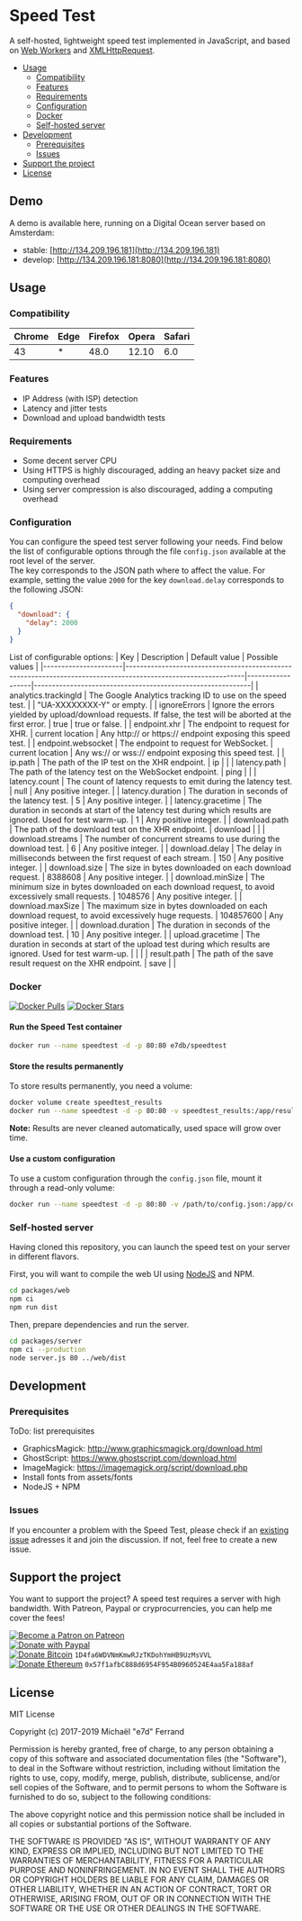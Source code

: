 # Speed Test

A self-hosted, lightweight speed test implemented in JavaScript, and based on [Web Workers](https://developer.mozilla.org/docs/Web/API/Web_Workers_API) and [XMLHttpRequest](https://developer.mozilla.org/docs/Web/API/XMLHttpRequest).

- [Usage](#usage)
  - [Compatibility](#compatibility)
  - [Features](#features)
  - [Requirements](#requirements)
  - [Configuration](#configuration)
  - [Docker](#docker)
  - [Self-hosted server](#self-hosted-server)
- [Development](#development)
  - [Prerequisites](#prerequisites)
  - [Issues](#issues)
- [Support the project](#support-the-project)
- [License](#license)

## Demo

A demo is available here, running on a Digital Ocean server based on Amsterdam:  
- stable: [http://134.209.196.181](http://134.209.196.181)
- develop: [http://134.209.196.181:8080](http://134.209.196.181:8080)

## Usage

### Compatibility

| Chrome | Edge | Firefox | Opera | Safari |
|--------|------|---------|-------|--------|
| 43     | *    | 48.0    | 12.10 | 6.0    |

### Features

* IP Address (with ISP) detection
* Latency and jitter tests
* Download and upload bandwidth tests

### Requirements

* Some decent server CPU
* Using HTTPS is highly discouraged, adding an heavy packet size and computing overhead
* Using server compression is also discouraged, adding a computing overhead

### Configuration

You can configure the speed test server following your needs. Find below the list of configurable options through the file `config.json` available at the root level of the server.  
The key corresponds to the JSON path where to affect the value. For example, setting the value `2000` for the key `download.delay` corresponds to the following JSON:
```json
{
  "download": {
    "delay": 2000
  }
}
```

List of configurable options:
| Key                  | Description                                                                                                   | Default value    | Possible values                                            |
|----------------------|---------------------------------------------------------------------------------------------------------------|------------------|------------------------------------------------------------|
| analytics.trackingId | The Google Analytics tracking ID to use on the speed test.                                                    |                  | "UA-XXXXXXXX-Y" or empty.                                  |
| ignoreErrors         | Ignore the errors yielded by upload/download requests. If false, the test will be aborted at the first error. | true             | true or false.                                             |
| endpoint.xhr         | The endpoint to request for XHR.                                                                              | current location | Any http:// or https:// endpoint exposing this speed test. |
| endpoint.websocket   | The endpoint to request for WebSocket.                                                                        | current location | Any ws:// or wss:// endpoint exposing this speed test.     |
| ip.path              | The path of the IP test on the XHR endpoint.                                                                  | ip               |                                                            |
| latency.path         | The path of the latency test on the WebSocket endpoint.                                                       | ping             |                                                            |
| latency.count        | The count of latency requests to emit during the latency test.                                                | null             | Any positive integer.                                      |
| latency.duration     | The duration in seconds of the latency test.                                                                  | 5                | Any positive integer.                                      |
| latency.gracetime    | The duration in seconds at start of the latency test during which results are ignored. Used for test warm-up. | 1                | Any positive integer.                                      |
| download.path        | The path of the download test on the XHR endpoint.                                                            | download         |                                                            |
| download.streams     | The number of concurrent streams to use during the download test.                                             | 6                | Any positive integer.                                      |
| download.delay       | The delay in milliseconds between the first request of each stream.                                           | 150              | Any positive integer.                                      |
| download.size        | The size in bytes downloaded on each download request.                                                        | 8388608          | Any positive integer.                                      |
| download.minSize     | The minimum size in bytes downloaded on each download request, to avoid excessively small requests.           | 1048576          | Any positive integer.                                      |
| download.maxSize     | The maximum size in bytes downloaded on each download request, to avoid excessively huge requests.            | 104857600        | Any positive integer.                                      |
| download.duration    | The duration in seconds of the download test.                                                                 | 10               | Any positive integer.                                      |
| upload.gracetime     | The duration in seconds at start of the upload test during which results are ignored. Used for test warm-up.  |                  |                                                            |
| result.path          | The path of the save result request on the XHR endpoint.                                                      | save             |                                                            |
  
### Docker

[![Docker Pulls](https://img.shields.io/docker/pulls/e7db/speedtest.svg)](https://hub.docker.com/r/e7db/speedtest)
[![Docker Stars](https://img.shields.io/docker/stars/e7db/speedtest.svg)](https://hub.docker.com/r/e7db/speedtest)

#### Run the Speed Test container

```sh
docker run --name speedtest -d -p 80:80 e7db/speedtest
```

#### Store the results permanently

To store results permanently, you need a volume:
```sh
docker volume create speedtest_results
docker run --name speedtest -d -p 80:80 -v speedtest_results:/app/results e7db/speedtest
```
**Note:** Results are never cleaned automatically, used space will grow over time.

#### Use a custom configuration

To use a custom configuration through the `config.json` file, mount it through a read-only volume:
```sh
docker run --name speedtest -d -p 80:80 -v /path/to/config.json:/app/config.json:ro e7db/speedtest
```

### Self-hosted server

Having cloned this repository, you can launch the speed test on your server in different flavors.

First, you will want to compile the web UI using [NodeJS](https://nodejs.org/) and NPM.

```sh
cd packages/web
npm ci
npm run dist
```

Then, prepare dependencies and run the server.

```sh
cd packages/server
npm ci --production
node server.js 80 ../web/dist
```

## Development

### Prerequisites

ToDo: list prerequisites
- GraphicsMagick: http://www.graphicsmagick.org/download.html
- GhostScript: https://www.ghostscript.com/download.html
- ImageMagick: https://imagemagick.org/script/download.php
- Install fonts from assets/fonts
- NodeJS + NPM

### Issues

If you encounter a problem with the Speed Test, please check if an [existing issue](https://github.com/e7d/speedtest/issues) adresses it and join the discussion. If not, feel free to create a new issue.

## Support the project

You want to support the project? A speed test requires a server with high bandwidth. With Patreon, Paypal or cryprocurrencies, you can help me cover the fees!

[![Become a Patron on Patreon](https://img.shields.io/badge/sponsor-patreon-orange.svg)](https://www.patreon.com/e7d)  
[![Donate with Paypal](https://img.shields.io/badge/donate-paypal-blue.svg)](https://www.paypal.com/cgi-bin/webscr?cmd=_s-xclick&hosted_button_id=B28JLHA4UNKQC&source=url)  
[![Donate Bitcoin](https://img.shields.io/badge/donate-bitcoin-yellow.svg)](bitcoin:1D4fa6WDVNmKmwRJzTKDohYmHB9UzMsVVL?message=Speed%20%Test%20donation) `1D4fa6WDVNmKmwRJzTKDohYmHB9UzMsVVL`  
[![Donate Ethereum](https://img.shields.io/badge/donate-ethereum-lightgrey.svg)](ethereum:0x57f1afbC888d6954F954B0960524E4aa5Fa188af?message=Speed%20%Test%20donation) `0x57f1afbC888d6954F954B0960524E4aa5Fa188af`

## License 

MIT License

Copyright (c) 2017-2019 Michaël "e7d" Ferrand

Permission is hereby granted, free of charge, to any person obtaining a copy
of this software and associated documentation files (the "Software"), to deal
in the Software without restriction, including without limitation the rights
to use, copy, modify, merge, publish, distribute, sublicense, and/or sell
copies of the Software, and to permit persons to whom the Software is
furnished to do so, subject to the following conditions:

The above copyright notice and this permission notice shall be included in all
copies or substantial portions of the Software.

THE SOFTWARE IS PROVIDED "AS IS", WITHOUT WARRANTY OF ANY KIND, EXPRESS OR
IMPLIED, INCLUDING BUT NOT LIMITED TO THE WARRANTIES OF MERCHANTABILITY,
FITNESS FOR A PARTICULAR PURPOSE AND NONINFRINGEMENT. IN NO EVENT SHALL THE
AUTHORS OR COPYRIGHT HOLDERS BE LIABLE FOR ANY CLAIM, DAMAGES OR OTHER
LIABILITY, WHETHER IN AN ACTION OF CONTRACT, TORT OR OTHERWISE, ARISING FROM,
OUT OF OR IN CONNECTION WITH THE SOFTWARE OR THE USE OR OTHER DEALINGS IN THE
SOFTWARE.
